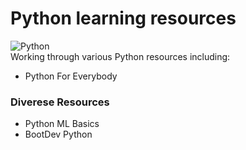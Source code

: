 # Python learning resources
![Python](https://a11ybadges.com/badge?logo=python)   
Working through various Python resources including: 

<ul>
  <li>Python For Everybody</li>



</ul>

  ### Diverese Resources

<ul>
  <li>Python ML Basics</li>
  <li>BootDev Python</li>
  
</ul>

  

